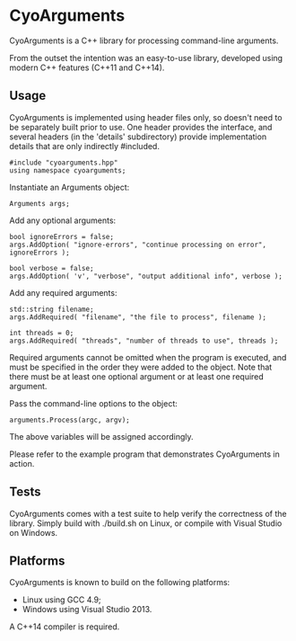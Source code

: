 # CyoArguments

CyoArguments is a C++ library for processing command-line arguments.

From the outset the intention was an easy-to-use library, developed using modern C++ features (C++11 and C++14).

## Usage

CyoArguments is implemented using header files only, so doesn't need to be separately built prior to use. One header provides the interface, and several headers (in the 'details' subdirectory) provide implementation details that are only indirectly #included.

    #include "cyoarguments.hpp"
    using namespace cyoarguments;

Instantiate an Arguments object:

    Arguments args;

Add any optional arguments:

    bool ignoreErrors = false;
    args.AddOption( "ignore-errors", "continue processing on error", ignoreErrors );

    bool verbose = false;
    args.AddOption( 'v', "verbose", "output additional info", verbose );

Add any required arguments:

    std::string filename;
    args.AddRequired( "filename", "the file to process", filename );

    int threads = 0;
    args.AddRequired( "threads", "number of threads to use", threads );

Required arguments cannot be omitted when the program is executed, and must be specified in the order they were added to the object. Note that there must be at least one optional argument or at least one required argument.

Pass the command-line options to the object:

    arguments.Process(argc, argv);

The above variables will be assigned accordingly.

Please refer to the example program that demonstrates CyoArguments in action.

## Tests

CyoArguments comes with a test suite to help verify the correctness of the library. Simply build with ./build.sh on Linux, or compile with Visual Studio on Windows.

## Platforms

CyoArguments is known to build on the following platforms:

* Linux using GCC 4.9;
* Windows using Visual Studio 2013.

A C++14 compiler is required.